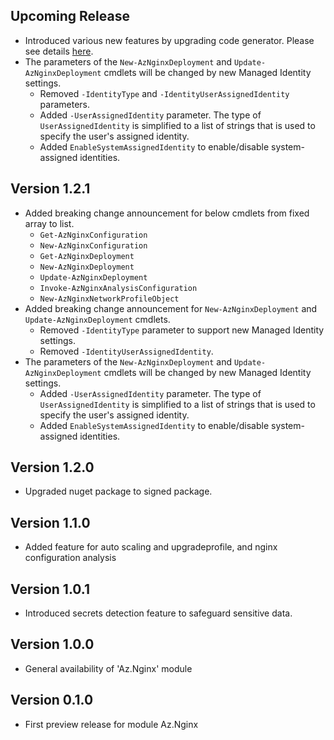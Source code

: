 <!--
    Please leave this section at the top of the change log.

    Changes for the upcoming release should go under the section titled "Upcoming Release", and should adhere to the following format:

    ## Upcoming Release
    * Overview of change #1
        - Additional information about change #1
    * Overview of change #2
        - Additional information about change #2
        - Additional information about change #2
    * Overview of change #3
    * Overview of change #4
        - Additional information about change #4

    ## YYYY.MM.DD - Version X.Y.Z (Previous Release)
    * Overview of change #1
        - Additional information about change #1
-->
## Upcoming Release
* Introduced various new features by upgrading code generator. Please see details [here](https://github.com/Azure/azure-powershell/blob/main/documentation/Autorest-powershell-v4-new-features.md).
* The parameters of the `New-AzNginxDeployment` and `Update-AzNginxDeployment` cmdlets will be changed by new Managed Identity settings.
    - Removed `-IdentityType` and `-IdentityUserAssignedIdentity` parameters.
    - Added `-UserAssignedIdentity` parameter. The type of `UserAssignedIdentity` is simplified to a list of strings that is used to specify the user's assigned identity.
    - Added `EnableSystemAssignedIdentity` to enable/disable system-assigned identities.

## Version 1.2.1
* Added breaking change announcement for below cmdlets from fixed array to list.
  - `Get-AzNginxConfiguration`
  - `New-AzNginxConfiguration`
  - `Get-AzNginxDeployment`
  - `New-AzNginxDeployment`
  - `Update-AzNginxDeployment`
  - `Invoke-AzNginxAnalysisConfiguration`
  - `New-AzNginxNetworkProfileObject`
* Added breaking change announcement for `New-AzNginxDeployment` and `Update-AzNginxDeployment` cmdlets.
    - Removed `-IdentityType` parameter to support new Managed Identity settings.
    - Removed `-IdentityUserAssignedIdentity`.
* The parameters of the `New-AzNginxDeployment` and `Update-AzNginxDeployment` cmdlets will be changed by new Managed Identity settings.
    - Added `-UserAssignedIdentity` parameter. The type of `UserAssignedIdentity` is simplified to a list of strings that is used to specify the user's assigned identity.
    - Added `EnableSystemAssignedIdentity` to enable/disable system-assigned identities.

## Version 1.2.0
* Upgraded nuget package to signed package.

## Version 1.1.0
* Added feature for auto scaling and upgradeprofile, and nginx configuration analysis

## Version 1.0.1
* Introduced secrets detection feature to safeguard sensitive data.

## Version 1.0.0
* General availability of 'Az.Nginx' module

## Version 0.1.0
* First preview release for module Az.Nginx
